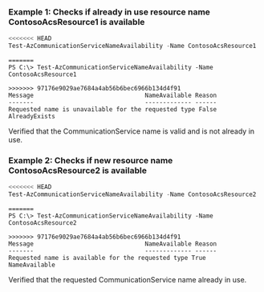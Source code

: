 ### Example 1: Checks if already in use resource name ContosoAcsResource1 is available
```powershell
<<<<<<< HEAD
Test-AzCommunicationServiceNameAvailability -Name ContosoAcsResource1
```

```output
=======
PS C:\> Test-AzCommunicationServiceNameAvailability -Name ContosoAcsResource1

>>>>>>> 97176e9029ae7684a4ab56b6bec6966b134d4f91
Message                               NameAvailable Reason
-------                               ------------- ------
Requested name is unavailable for the requested type False         AlreadyExists
```

Verified that the CommunicationService name is valid and is not already in use.

### Example 2: Checks if new resource name ContosoAcsResource2 is available
```powershell
<<<<<<< HEAD
Test-AzCommunicationServiceNameAvailability -Name ContosoAcsResource2
```

```output
=======
PS C:\> Test-AzCommunicationServiceNameAvailability -Name ContosoAcsResource2

>>>>>>> 97176e9029ae7684a4ab56b6bec6966b134d4f91
Message                               NameAvailable Reason
-------                               ------------- ------
Requested name is available for the requested type True         NameAvailable
```

Verified that the requested CommunicationService name already in use.
